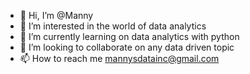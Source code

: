 - 👋 Hi, I’m @Manny
- 👀 I’m interested in the world of data analytics
- 🌱 I’m currently learning on data analytics with python
- 💞️ I’m looking to collaborate on any data driven topic
- 📫 How to reach me mannysdatainc@gmail.com

<!---
Manny-data/Manny-data is a ✨ special ✨ repository because its `README.md` (this file) appears on your GitHub profile.
You can click the Preview link to take a look at your changes.
--->
